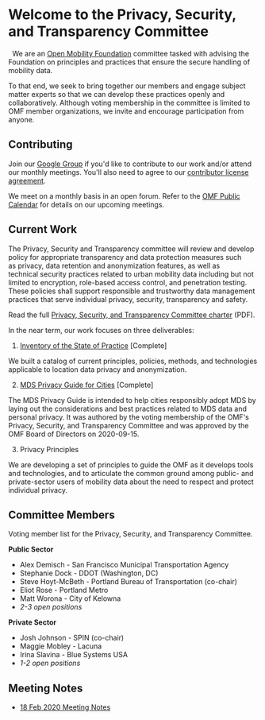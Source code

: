 # Welcome to the Privacy, Security, and Transparency Committee
 
We are an [Open Mobility Foundation](https://www.openmobilityfoundation.org/) committee tasked with advising the Foundation on principles and practices that ensure the secure handling of mobility data. 

To that end, we seek to bring together our members and engage subject matter experts so that we can develop these practices openly and collaboratively. Although voting membership in the committee is limited to OMF member organizations, we invite and encourage participation from anyone.

## Contributing

Join our [Google Group](https://groups.google.com/a/openmobilityfoundation.org/forum/#!forum/privcomm/join) if you'd like to contribute to our work and/or attend our monthly meetings. You'll also need to agree to our [contributor license agreement](https://cla-assistant.io/openmobilityfoundation/mobility-data-specification?redirect=true).

We meet on a monthly basis in an open forum. Refer to the [OMF Public Calendar](https://github.com/openmobilityfoundation/mobility-data-specification/wiki#omf-public-calendar) for details on our upcoming meetings.

## Current Work

The Privacy, Security and Transparency committee will review and develop policy for appropriate transparency and data protection measures such as privacy, data retention and anonymization features, as well as technical security practices related to urban mobility data including but not limited to encryption, role-based access control, and penetration testing.  These policies shall support responsible and trustworthy data management practices that serve individual privacy, security, transparency and safety.

Read the full [Privacy, Security, and Transparency Committee charter](https://github.com/openmobilityfoundation/governance/raw/main/documents/OMF-Privacy-Committee-Charter.pdf) (PDF).

In the near term, our work focuses on three deliverables:

1. [Inventory of the State of Practice](/products/state-of-the-practice.md) [Complete]

We built a catalog of current principles, policies, methods, and technologies applicable to location data privacy and anonymization.

2. [MDS Privacy Guide for Cities](https://github.com/openmobilityfoundation/governance/blob/main/documents/OMF-MDS-Privacy-Guide-for-Cities.pdf) [Complete]

The MDS Privacy Guide is intended to help cities responsibly adopt MDS by laying out the considerations and best practices related to MDS data and personal privacy. It was authored by the voting membership of the OMF's Privacy, Security, and Transparency Committee and was approved by the OMF Board of Directors on 2020-09-15.

3. Privacy Principles

We are developing a set of principles to guide the OMF as it develops tools and technologies, and to articulate the common ground among public- and private-sector users of mobility data about the need to respect and protect individual privacy. 

## Committee Members

Voting member list for the Privacy, Security, and Transparency Committee. 

**Public Sector**
- Alex Demisch -  San Francisco Municipal Transportation Agency
- Stephanie Dock - DDOT (Washington, DC)
- Steve Hoyt-McBeth - Portland Bureau of Transportation (co-chair)
- Eliot Rose - Portland Metro
- Matt Worona - City of Kelowna
- _2-3 open positions_

**Private Sector**
- Josh Johnson - SPIN (co-chair)
- Maggie Mobley - Lacuna
- Irina Slavina - Blue Systems USA
- _1-2 open positions_

## Meeting Notes

- [18 Feb 2020 Meeting Notes](https://github.com/openmobilityfoundation/privacy-committee/issues/11)
